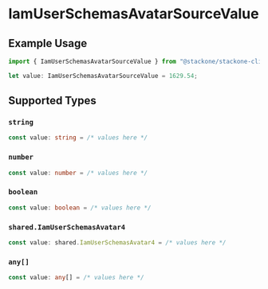 # IamUserSchemasAvatarSourceValue

## Example Usage

```typescript
import { IamUserSchemasAvatarSourceValue } from "@stackone/stackone-client-ts/sdk/models/shared";

let value: IamUserSchemasAvatarSourceValue = 1629.54;
```

## Supported Types

### `string`

```typescript
const value: string = /* values here */
```

### `number`

```typescript
const value: number = /* values here */
```

### `boolean`

```typescript
const value: boolean = /* values here */
```

### `shared.IamUserSchemasAvatar4`

```typescript
const value: shared.IamUserSchemasAvatar4 = /* values here */
```

### `any[]`

```typescript
const value: any[] = /* values here */
```

